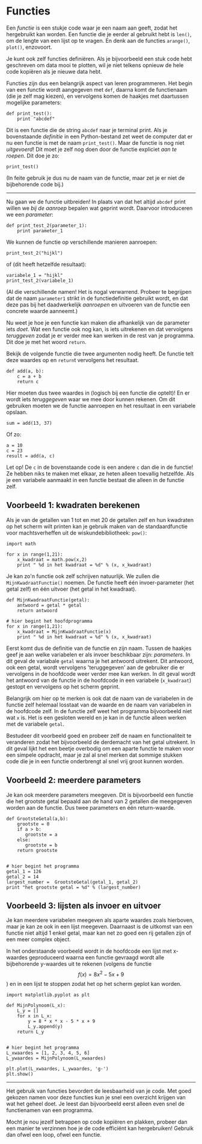 # Functies

Een *functie* is een stukje code waar je een naam aan geeft, zodat het hergebruikt kan worden. Een functie die je eerder al gebruikt hebt is `len()`, om de lengte van een lijst op te vragen. En denk aan de functies `arange()`, `plot()`, enzovoort.

Je kunt ook zelf functies definiëren. Als je bijvoorbeeld een stuk code hebt geschreven om data mooi te plotten, wil je niet telkens opnieuw de hele
code kopiëren als je nieuwe data hebt.

Functies zijn dus een belangrijk aspect van leren programmeren. Het begin van
een functie wordt aangegeven met `def`, daarna komt de functienaam (die je zelf
mag kiezen), en vervolgens komen de haakjes met daartussen mogelijke parameters:

    def print_test():
        print "abcdef"

Dit is een functie die de string `abcdef` naar je terminal print. Als je
bovenstaande *definitie* in een Python-bestand zet weet de computer dat er nu
een functie is met de naam `print_test()`. Maar de functie is nog niet
*uitgevoerd*! Dit moet je zelf nog doen door de functie expliciet *aan te
roepen*. Dit doe je zo:

    print_test()

(In feite gebruik je dus nu de naam van de functie, maar zet je er niet de bijbehorende code bij.)

---

Nu gaan we de functie uitbreiden! In plaats van dat het altijd `abcdef` print
willen we *bij de aanroep* bepalen wat geprint wordt. Daarvoor introduceren we een *parameter*:

    def print_test_2(parameter_1):
        print parameter_1

We kunnen de functie op verschillende manieren aanroepen:

    print_test_2("hijkl")

of (dit heeft hetzelfde resultaat):

    variabele_1 = "hijkl"
    print_test_2(variabele_1)

(Al die verschillende namen! Het is nogal verwarrend. Probeer te begrijpen dat de naam `parameter1` strikt in de functiedefinitie gebruikt wordt, en dat deze pas bij het daadwerkelijk *aanroepen* en uitvoeren van de functie een concrete waarde aanneemt.)

Nu weet je hoe je een functie kan maken die afhankelijk van de parameter iets *doet*. Wat een functie ook nog kan, is iets uitrekenen en dat vervolgens
*teruggeven* zodat je er verder mee kan werken in de rest van je programma. Dit
doe je met het woord `return`.

Bekijk de volgende functie die twee argumenten nodig heeft. De functie telt
deze waardes op en `return`t vervolgens het resultaat.

    def add(a, b):
        c = a + b
        return c

Hier moeten dus twee waardes in (logisch bij een functie die optelt)! En er
wordt iets *teruggegeven* waar we mee door kunnen rekenen. Om dit gebruiken
moeten we de functie aanroepen en het resultaat in een variabele opslaan.

    sum = add(13, 37)

Of zo:

    a = 10
    c = 23
    result = add(a, c)

Let op! De `c` in de bovenstaande code is een andere `c` dan die in de functie!
Ze hebben niks te maken met elkaar, ze heten alleen toevallig hetzelfde. Als je
een variabele aanmaakt in een functie bestaat die alleen in de functie zelf.


## Voorbeeld 1: kwadraten berekenen

Als je van de getallen van 1 tot en met 20 de getallen zelf en hun kwadraten op het scherm wilt printen kan je gebruik maken van de standaardfunctie voor machtsverheffen uit de wiskundebibliotheek: `pow()`:

    import math

    for x in range(1,21):
        x_kwadraat = math.pow(x,2) 
        print " %d in het kwadraat = %d" % (x, x_kwadraat) 

Je kan zo'n functie ook zelf schrijven natuurlijk. We zullen die `MijnKwadraatFunctie()` noemen. De functie heeft één invoer-parameter (het getal zelf) en één uitvoer (het getal in het kwadraat).

    def MijnKwadraatFunctie(getal):
        antwoord = getal * getal
        return antwoord

    # hier begint het hoofdprogramma
    for x in range(1,21):
        x_kwadraat = MijnKwadraatFunctie(x) 
        print " %d in het kwadraat = %d" % (x, x_kwadraat) 

Eerst komt dus de definitie van de functie en zijn naam. Tussen de haakjes geef je aan welke variabelen er als invoer beschikbaar zijn: *parameters*. In dit geval de variabale `getal` waarna je het antwoord uitrekent. Dit antwoord, ook een getal, wordt vervolgens 'teruggegeven' aan de gebruiker die er vervolgens in de hoofdcode weer verder mee kan werken. In dit geval wordt het antwoord van de functie in de hoofdcode in een variabele (`x_kwadraat`) gestopt en vervolgens op het scherm geprint.

Belangrijk om hier op te merken is ook dat de naam van de variabelen in de functie zelf helemaal losstaat van de waarde en de naam van variabelen in de hoofdcode zelf. In de functie zelf weet het programma bijvoorbeeld niet wat `x` is. Het is een gesloten wereld en je kan in de functie alleen werken met de variabele `getal`. 

Bestudeer dit voorbeeld goed en probeer zelf de naam en functionaliteit te veranderen zodat het bijvoorbeeld de derdemacht van het getal uitrekent. In dit geval lijkt het een beetje overbodig om een aparte functie te maken voor een simpele opdracht, maar je zal al snel merken dat sommige stukken code die je in een functie onderbrengt al snel vrij groot kunnen worden.

## Voorbeeld 2: meerdere parameters

Je kan ook meerdere parameters meegeven. Dit is bijvoorbeeld een functie die het grootste getal bepaald aan de hand van 2 getallen die meegegeven worden aan de functie. Dus twee parameters en één return-waarde.

    def GrootsteGetal(a,b):
        grootste = 0
        if a > b:
           grootste = a
        else:
           grootste = b
        return grootste


    # hier begint het programma
    getal_1 = 126
    getal_2 = 14
    largest_number =  GrootsteGetal(getal_1, getal_2)
    print "het grootste getal = %d" % (largest_number)





## Voorbeeld 3: lijsten als invoer en uitvoer

Je kan meerdere variabelen meegeven als aparte waardes zoals hierboven, maar je kan ze ook in een lijst meegeven. Daarnaast is de uitkomst van een functie niet altijd 1 enkel getal, maar kan net zo goed een rij getallen zijn of een meer complex object.

In het onderstaande voorbeeld wordt in de hoofdcode een lijst met x-waardes geproduceerd waarna een functie gevraagd wordt alle bijbehorende y-waardes uit te rekenen (volgens de functie $$f(x)= 8x^2-5x+9$$) en in een lijst te stoppen zodat het op het scherm geplot kan worden.

    import matplotlib.pyplot as plt

    def MijnPolynoom(L_x):
        L_y = []
        for x in L_x:
            y = 8 * x * x - 5 * x + 9
            L_y.append(y)
        return L_y
 

    # hier begint het programma
    L_xwaardes = [1, 2, 3, 4, 5, 6]
    L_ywaardes = MijnPolynoom(L_xwaardes)

    plt.plot(L_xwaardes, L_ywaardes, 'g-')
    plt.show()
 

---

Het gebruik van functies bevordert de leesbaarheid van je code. Met goed
gekozen namen voor deze functies kun je snel een overzicht krijgen van wat het
geheel doet. Je leest dan bijvoorbeeld eerst alleen even snel de functienamen van een programma.

Mocht je nou jezelf betrappen op code kopiëren en plakken, probeer dan een
manier te verzinnen hoe je de code efficiënt kan hergebruiken! Gebruik dan ofwel een loop, ofwel een functie.
